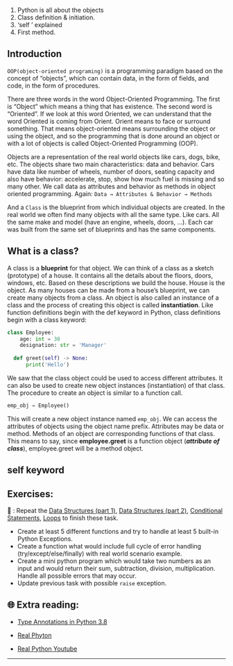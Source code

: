 1. Python is all about the objects
1. Class definition & initiation. 
1. ‘self ’ explained
1. First method.

## Introduction 
`OOP(object-oriented programing)` is a programming paradigm based on the concept of “objects”, which can contain data, in the form of fields, and code, in the form of procedures.

There are three words in the word Object-Oriented Programming.
The first is “Object” which means a thing that has existence. The second word is “Oriented”. If we look at this word Oriented, we can understand that the word Oriented is coming from Orient. Orient means to face or surround something. That means object-oriented means surrounding the object or using the object, and so the programming that is done around an object or with a lot of objects is called Object-Oriented Programming (OOP).

Objects are a representation of the real world objects like cars, dogs, bike, etc. The objects share two main characteristics: data and behavior.
Cars have data like number of wheels, number of doors, seating capacity and also have behavior: accelerate, stop, show how much fuel is missing and so many other.
We call data as attributes and behavior as methods in object oriented programming. Again:
`Data → Attributes & Behavior → Methods`

And a `Class` is the blueprint from which individual objects are created. In the real world we often find many objects with all the same type. Like cars. All the same make and model (have an engine, wheels, doors, …). Each car was built from the same set of blueprints and has the same components.

## What is a class?
A class is a **blueprint** for that object.
We can think of a class as a sketch (prototype) of a house. It contains all the details about the floors, doors, windows, etc. Based on these descriptions we build the house. House is the object.
As many houses can be made from a house’s blueprint, we can create many objects from a class. An object is also called an instance of a class and the process of creating this object is called **instantiation**.
Like function definitions begin with the def keyword in Python, class definitions begin with a class keyword:
```python
class Employee:
    age: int = 30
    designation: str = 'Manager'
    
  def greet(self) -> None:
      print('Hello')
```
We saw that the class object could be used to access different attributes.
It can also be used to create new object instances (instantiation) of that class. The procedure to create an object is similar to a function call.

```python
emp_obj = Employee()
```
This will create a new object instance named `emp_obj`. We can access the attributes of objects using the object name prefix.
Attributes may be data or method. Methods of an object are corresponding functions of that class.
This means to say, since **employee.greet** is a function object (_**attribute of class**_), employee.greet will be a method object.

## **self** keyword

## Exercises: 
🧠 : Repeat the [Data Structures (part 1)](https://github.com/CodeAcademy-Online/python-new-material/wiki/Lesson-3:-Data-Structures-(Part-1)), [Data Structures (part 2)](https://github.com/CodeAcademy-Online/python-new-material/wiki/Lesson-5:-Data-Structures-(Part-2)), [Conditional Statements](https://github.com/CodeAcademy-Online/python-new-material/wiki/Lesson-6:-Conditional-Statements), [Loops](https://github.com/CodeAcademy-Online/python-new-material/wiki/Lesson-8:-Loops) to finish these task.
* Create at least 5 different functions and try to handle at least 5 built-in Python Exceptions.
* Create a function what would include full cycle of error handling (try/except/else/finally) with real world scenario example.
* Create a mini python program which would take two numbers as an input and would return their sum, subtraction, division, multiplication. Handle all possible errors that may occur.  
* Update previous task with possible `raise` exception.


## 🌐  Extra reading:

* [Type Annotations in Python 3.8](https://medium.com/analytics-vidhya/type-annotations-in-python-3-8-3b401384403d)

* [Real Phyton](https://realpython.com/defining-your-own-python-function/)

* [Real Python Youtube](https://www.youtube.com/watch?v=Q93bwyZoXk0)
***
